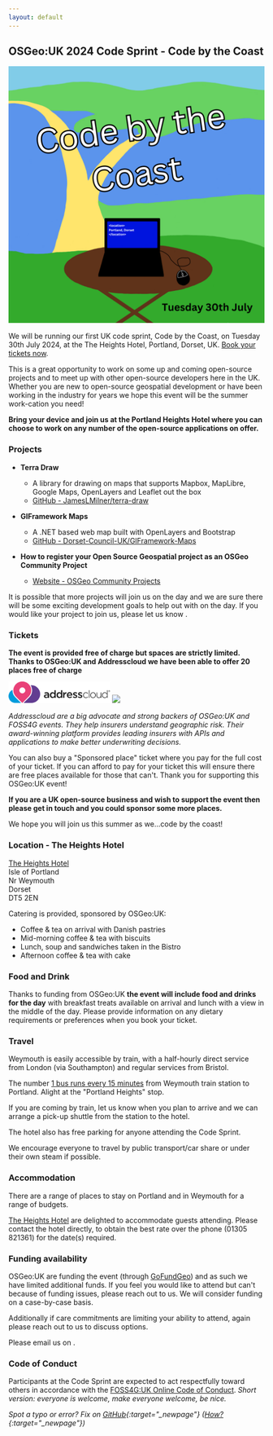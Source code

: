 ```yaml
---
layout: default
---
```


## OSGeo:UK 2024 Code Sprint - Code by the Coast

![](images/code-by-the-coast.png)

We will be running our first UK code sprint, Code by the Coast, on Tuesday 30th July 2024, at the The Heights Hotel, Portland, Dorset, UK. [Book your tickets now](https://www.eventbrite.co.uk/e/osgeouk-2024-code-sprint-tickets-870353269057). 

This is a great opportunity to work on some up and coming open-source projects and to meet up with other open-source developers here in the UK. Whether you are new to open-source geospatial development or have been working in the industry for years we hope this event will be the summer work-cation you need!

**Bring your device and join us at the Portland Heights Hotel where you can choose to work on any number of the open-source applications on offer.**

### Projects

- **Terra Draw**
    - A library for drawing on maps that supports Mapbox, MapLibre, Google Maps, OpenLayers and Leaflet out the box
    - [GitHub - JamesLMilner/terra-draw](https://github.com/JamesLMilner/terra-draw)

- **GIFramework Maps**
    -  A .NET based web map built with OpenLayers and Bootstrap
    - [GitHub - Dorset-Council-UK/GIFramework-Maps](https://github.com/Dorset-Council-UK/GIFramework-Maps)

- **How to register your Open Source Geospatial project as an OSGeo Community Project**
    - [Website - OSGeo Community Projects](https://wiki.osgeo.org/wiki/OSGeo_Community_Projects)

It is possible that more projects will join us on the day and we are sure there will be some exciting development goals to help out with on the day. If you would like your project to join us, please let us know <span class="osgeoemail"></span>. 

### Tickets

**The event is provided free of charge but spaces are strictly limited. Thanks to OSGeo:UK and Addresscloud we have been able to offer 20 places free of charge**

[<img src="images/addresscloud-logo.png" width="200">](https://www.addresscloud.com) [<img src="images/OSGeoUK2.png" width="200">](https://uk.osgeo.org)

*Addresscloud are a big advocate and strong backers of OSGeo:UK and FOSS4G events. They help insurers understand geographic risk. Their award-winning platform provides leading insurers with APIs and applications to make better underwriting decisions.*

You can also buy a "Sponsored place" ticket where you pay for the full cost of your ticket. If you can afford to pay for your ticket this will ensure there are free places available for those that can't. Thank you for supporting this OSGeo:UK event!

**If you are a UK open-source business and wish to support the event then please get in touch and you could sponsor some more places.**

We hope you will join us this summer as we...code by the coast!

### Location - The Heights Hotel

[The Heights Hotel](https://www.openstreetmap.org/#map=18/50.55533/-2.44230)<br>
Isle of Portland<br>
Nr Weymouth<br>
Dorset<br>
DT5 2EN<br>

Catering is provided, sponsored by OSGeo:UK:

- Coffee & tea on arrival with Danish pastries
- Mid-morning coffee & tea with biscuits
- Lunch, soup and sandwiches taken in the Bistro
- Afternoon coffee & tea with cake

### Food and Drink

Thanks to funding from OSGeo:UK **the event will include food and drinks for the day** with breakfast treats available on arrival and lunch with a view in the middle of the day. Please provide information on any dietary requirements or preferences when you book your ticket. 

### Travel

Weymouth is easily accessible by train, with a half-hourly direct service from London (via Southampton) and regular services from Bristol. 

The number [1 bus runs every 15 minutes](https://www.firstbus.co.uk/wessex-dorset-south-somerset/plan-journey/timetables?service=1&day=mf) from Weymouth train station to Portland. Alight at the "Portland Heights" stop. 

If you are coming by train, let us know when you plan to arrive and we can arrange a pick-up shuttle from the station to the hotel. 

The hotel also has free parking for anyone attending the Code Sprint. 

We encourage everyone to travel by public transport/car share or under their own steam if possible.

### Accommodation

There are a range of places to stay on Portland and in Weymouth for a range of budgets. 

[The Heights Hotel](https://heightshotel.com/) are delighted to accommodate guests attending. Please contact the hotel directly, to obtain the best rate over the phone (01305 821361) for the date(s) required. 

### Funding availability

OSGeo:UK are funding the event (through [GoFundGeo](gofundgeo.html)) and as such we have limited additional funds. If you feel you would like to attend but can't because of funding issues, please reach out to us. We will consider funding on a case-by-case basis. 

Additionally if care commitments are limiting your ability to attend, again please reach out to us to discuss options. 

Please email us on <span class="osgeoemail"></span>. 

### Code of Conduct

Participants at the Code Sprint are expected to act respectfully toward others in accordance with the [FOSS4G:UK Online Code of Conduct](/foss4guklocal2023/code-of-conduct). *Short version: everyone is welcome, make everyone welcome, be nice.* 

*Spot a typo or error? Fix on [GitHub](https://github.com/osgeouk/website/blob/gh-pages/code-sprint-2024.md){:target="_newpage"} ([How?](https://uk.osgeo.org/editing-on-github){:target="_newpage"})*

<!-- Jonny Huck Email Obfuscator -->
<!-- Simply add...  <span class="osgeoemail"></span>  ...wherever you would like the email link to appear -->
<script>
    let spans = document.getElementsByClassName('osgeoemail');
    for (let i = 0; i < spans.length; i++){
        spans[i].innerHTML = Tea.decrypt("TaP7QMCgFhScZikfQl5S2WfHPdfSh44LhvA4yCJITheD063TvlsEuDlGFtNkE+SCMIKiymkA/88=", "foss4g");
    }
</script>
